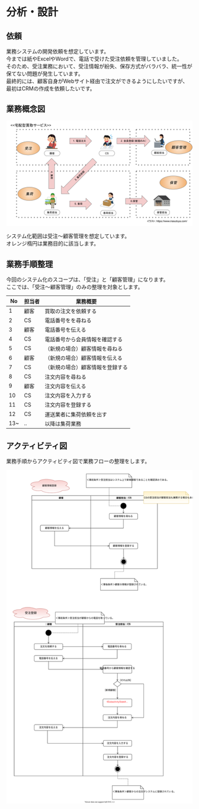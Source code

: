 # 分析・設計

## 依頼
業務システムの開発依頼を想定しています。  
今までは紙やExcelやWordで、電話で受けた受注依頼を管理していました。  
そのため、受注業務において、受注情報が紛失、保存方式がバラバラ、統一性が保てない問題が発生しています。  
最終的には、顧客自身がWebサイト経由で注文ができるようにしたいですが、 最初はCRMの作成を依頼したいです。  

## 業務概念図
![Alt text](./概念図（目的別）.svg)

システム化範囲は受注〜顧客管理を想定しています。  
オレンジ楕円は業務目的に該当します。

## 業務手順整理
今回のシステム化のスコープは、「受注」と「顧客管理」になります。  
ここでは、「受注〜顧客管理」のみの整理を対象とします。  

| No |  担当者 | 業務概要 | 
| --- | --- | --- |
| 1 | 顧客 | 買取の注文を依頼する |
| 2 | CS | 電話番号をを尋ねる |
| 3 | 顧客 | 電話番号を伝える |
| 4 | CS | 電話番号から会員情報を確認する |
| 5 | CS | （新規の場合）顧客情報を尋ねる |
| 6 | 顧客 | （新規の場合）顧客情報を伝える |
| 7 | CS | （新規の場合）顧客情報を登録する |
| 8 | CS | 注文内容を尋ねる |
| 9 | 顧客 | 注文内容を伝える |
| 10 | CS | 注文内容を入力する |
| 11 | CS | 注文内容を登録する |
| 12 | CS | 運送業者に集荷依頼を出す |
| 13~ | .. | 以降は集荷業務 |

## アクティビティ図
業務手順からアクティビティ図で業務フローの整理をします。

![Alt text](./アクティビティ図.svg)